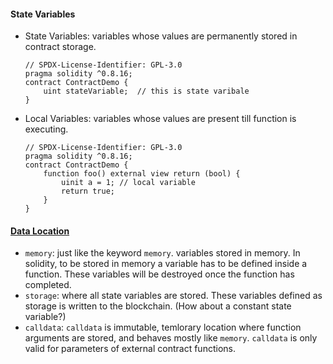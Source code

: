#### State Variables

- State Variables: variables whose values are permanently stored in contract storage.
    ```solidity
    // SPDX-License-Identifier: GPL-3.0
    pragma solidity ^0.8.16;
    contract ContractDemo {
        uint stateVariable;  // this is state varibale
    }
    ```
- Local Variables: variables whose values are present till function is executing.
    ```solidity
    // SPDX-License-Identifier: GPL-3.0
    pragma solidity ^0.8.16;
    contract ContractDemo {
        function foo() external view return (bool) {
            uinit a = 1; // local variable
            return true;
        }
    }
    ```

#### [Data Location](https://docs.soliditylang.org/en/v0.8.16/types.html#data-location)

- `memory`: just like the keyword `memory`. variables stored in memory. In solidity, to be stored in memory a variable has to be defined inside a function. These variables will be destroyed once the function has completed.
- `storage`: where all state variables are stored. These variables defined as storage is written to the blockchain. (How about a constant state variable?)
- `calldata`: `calldata` is immutable, temlorary location where function arguments are stored, and behaves mostly like `memory`. `calldata` is only valid for parameters of external contract functions.
